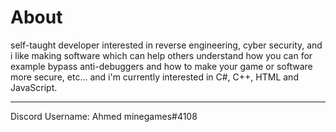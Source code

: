 # About
self-taught developer interested in reverse engineering, cyber security, and i like making software which can help others understand how you can for example bypass anti-debuggers and how to make your game or software more secure, etc... and i'm currently interested in C#, C++, HTML and JavaScript.
___________________________________________________
Discord Username: Ahmed minegames#4108
